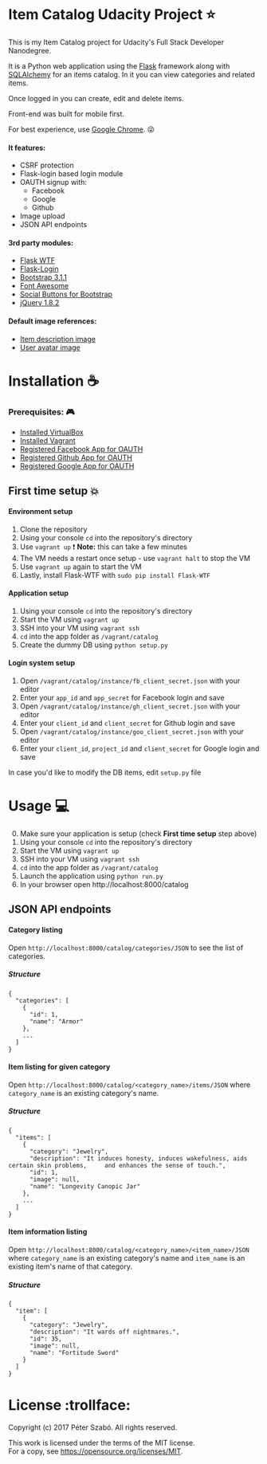 # Item Catalog Udacity Project :star:
This is my Item Catalog project for Udacity's Full Stack Developer Nanodegree.

It is a Python web application using the [Flask](http://flask.pocoo.org/) framework along with [SQLAlchemy](https://www.sqlalchemy.org/) for an items catalog.
In it you can view categories and related items.

Once logged in you can create, edit and delete items.

Front-end was built for mobile first.

For best experience, use [Google Chrome](https://www.google.com/chrome/browser/desktop/index.html). :stuck_out_tongue_winking_eye:

#### It features:
- CSRF protection
- Flask-login based login module
- OAUTH signup with:
  - Facebook
  - Google
  - Github
- Image upload
- JSON API endpoints

#### 3rd party modules:
- [Flask WTF](https://flask-wtf.readthedocs.io/en/stable/)
- [Flask-Login](https://flask-login.readthedocs.io/en/latest/)
- [Bootstrap 3.1.1](http://getbootstrap.com/)
- [Font Awesome](http://fontawesome.io/)
- [Social Buttons for Bootstrap](https://lipis.github.io/bootstrap-social/)
- [jQuery 1.8.2](https://jquery.com/)

#### Default image references:
- [Item description image](https://pixabay.com/hu/tan%C3%BAs%C3%ADtv%C3%A1ny-pap%C3%ADr-pergamen-tekercs-154169/)
- [User avatar image](https://pixabay.com/hu/avat%C3%A1r-bbs-%C3%A9rzelmek-gui-ikon-2029980/)


# Installation :coffee:
### Prerequisites: :video_game:
- [Installed VirtualBox](https://www.virtualbox.org/wiki/Downloads)
- [Installed Vagrant](https://www.vagrantup.com/downloads.html)
- [Registered Facebook App for OAUTH](https://developers.facebook.com/apps/)
- [Registered Github App for OAUTH](https://developer.github.com/apps/building-integrations/setting-up-and-registering-github-apps/registering-github-apps/)
- [Registered Google App for OAUTH](https://console.developers.google.com/apis/dashboard)

## First time setup :boom:
#### Environment setup
1. Clone the repository
2. Using your console `cd` into the repository's directory
3. Use `vagrant up` :exclamation: __Note:__ this can take a few minutes
4. The VM needs a restart once setup - use `vagrant halt` to stop the VM
5. Use `vagrant up` again to start the VM
6. Lastly, install Flask-WTF with `sudo pip install Flask-WTF`


#### Application setup
1. Using your console `cd` into the repository's directory
2. Start the VM using `vagrant up`
3. SSH into your VM using `vagrant ssh`
4. `cd` into the app folder as `/vagrant/catalog`
5. Create the dummy DB using `python setup.py`


#### Login system setup
1. Open `/vagrant/catalog/instance/fb_client_secret.json` with your editor
2. Enter your `app_id` and `app_secret` for Facebook login and save
3. Open `/vagrant/catalog/instance/gh_client_secret.json` with your editor
4. Enter your `client_id` and `client_secret` for Github login and save
5. Open `/vagrant/catalog/instance/goo_client_secret.json` with your editor
6. Enter your `client_id`, `project_id` and `client_secret` for Google login and save

In case you'd like to modify the DB items, edit `setup.py` file

# Usage :computer:
0. Make sure your application is setup (check __First time setup__ step above)
1. Using your console `cd` into the repository's directory
2. Start the VM using `vagrant up`
3. SSH into your VM using `vagrant ssh`
4. `cd` into the app folder as `/vagrant/catalog`
5. Launch the application using `python run.py`
6. In your browser open http://localhost:8000/catalog


## JSON API endpoints
#### Category listing
Open `http://localhost:8000/catalog/categories/JSON` to see the list of categories.

##### Structure
```
{
  "categories": [
    {
      "id": 1,
      "name": "Armor"
    },
    ...
  ]
}
```
#### Item listing for given category
Open `http://localhost:8000/catalog/<category_name>/items/JSON` where `category_name` is an existing category's name.

##### Structure
```
{
  "items": [
    {
      "category": "Jewelry",
      "description": "It induces honesty, induces wakefulness, aids certain skin problems,     and enhances the sense of touch.",
      "id": 1,
      "image": null,
      "name": "Longevity Canopic Jar"
    },
    ...
  ]
}
```
#### Item information listing
Open `http://localhost:8000/catalog/<category_name>/<item_name>/JSON` where `category_name` is an existing category's name and `item_name` is an existing item's name of that category.

##### Structure
```
{
  "item": [
    {
      "category": "Jewelry",
      "description": "It wards off nightmares.",
      "id": 35,
      "image": null,
      "name": "Fortitude Sword"
    }
  ]
}
```

# License :trollface:
Copyright (c) 2017 Péter Szabó. All rights reserved.

This work is licensed under the terms of the MIT license.  
For a copy, see <https://opensource.org/licenses/MIT>.
